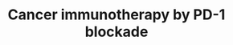 ---
annotations:
- id: DOID:162
  parent: disease of cellular proliferation
  type: Disease Ontology
  value: cancer
- id: PW:0000235
  parent: regulatory pathway
  type: Pathway Ontology
  value: adaptive immune response pathway
- id: CL:0000084
  parent: native cell
  type: Cell Type Ontology
  value: T cell
- id: PW:0000605
  parent: disease pathway
  type: Pathway Ontology
  value: cancer pathway
authors:
- Khanspers
- Fehrhart
communities:
- CPTAC
description: Immune checkpoints are hardwired into the immune system and are crucial
  for maintaining self-tolerance. Tumors can use these checkpoints to protect themselves
  from immune system attacks.  One such immune checkpoint is PD-1 (programmed cell
  death 1 protein), which binds to its ligand PD-L1 and inhibits immune cell activity,
  including T cell activity. By upregulating PD-L1, cancer cells can inhibit T cells
  that might otherwise attack.  One strategy for cancer immunotherapy is to block
  this kind of negative feedback, thereby increasing anti-cancer T-cell activity.
  For the PD-1 checkpoint, cancer immunotherapeutics block either the PD-1 receptor,
  or the PD-L1 ligand. The [https://www.nobelprize.org/prizes/medicine/2018/summary/
  2018 Nobel prize in Physiology or Medicine] was awarded to jointly to James Allison
  and Tasuku Honjo for their discovery of cancer therapy by inhibition of negative
  immune regulation.  Based on and figure 4B in the review by [https://www.ncbi.nlm.nih.gov/pmc/articles/PMC4856023/
  Pardoll] and figure 1 in the review by [https://www.ncbi.nlm.nih.gov/pubmed/28990585
  Sharpe and Pauken].
last-edited: 2019-11-29
ndex: 2cd29865-8b6c-11eb-9e72-0ac135e8bacf
organisms:
- Homo sapiens
redirect_from:
- /index.php/Pathway:WP4585
- /instance/WP4585
revision: null
schema-jsonld:
- '@context': https://schema.org/
  '@id': https://wikipathways.github.io/pathways/WP4585.html
  '@type': Dataset
  creator:
    '@type': Organization
    name: WikiPathways
  description: Immune checkpoints are hardwired into the immune system and are crucial
    for maintaining self-tolerance. Tumors can use these checkpoints to protect themselves
    from immune system attacks.  One such immune checkpoint is PD-1 (programmed cell
    death 1 protein), which binds to its ligand PD-L1 and inhibits immune cell activity,
    including T cell activity. By upregulating PD-L1, cancer cells can inhibit T cells
    that might otherwise attack.  One strategy for cancer immunotherapy is to block
    this kind of negative feedback, thereby increasing anti-cancer T-cell activity.
    For the PD-1 checkpoint, cancer immunotherapeutics block either the PD-1 receptor,
    or the PD-L1 ligand. The [https://www.nobelprize.org/prizes/medicine/2018/summary/
    2018 Nobel prize in Physiology or Medicine] was awarded to jointly to James Allison
    and Tasuku Honjo for their discovery of cancer therapy by inhibition of negative
    immune regulation.  Based on and figure 4B in the review by [https://www.ncbi.nlm.nih.gov/pmc/articles/PMC4856023/
    Pardoll] and figure 1 in the review by [https://www.ncbi.nlm.nih.gov/pubmed/28990585
    Sharpe and Pauken].
  keywords:
  - AMP-224
  - Atezolizumab
  - Avelumab
  - BATF
  - CD274
  - CD3D
  - CD3E
  - CD3G
  - CD8A
  - CD8B
  - Durvalumab
  - IFNG
  - JUN
  - LCK
  - MDX-1105
  - MHC I
  - MHC II
  - NFAT5
  - NFATC1
  - NFATC2
  - NFATC3
  - NFATC4
  - NFKB1
  - Nivolumab
  - PDCD1
  - PDCD1LG2
  - PI3K signaling
  - PTPN11
  - Pembrolizumab
  - Pidilizumab
  - Ras signaling
  - STAT3
  - TRA
  - TRB
  - Tislelizumab
  - Tumor-associated
  - ZAP70
  - antigen
  license: CC0
  name: Cancer immunotherapy by PD-1 blockade
seo: CreativeWork
title: Cancer immunotherapy by PD-1 blockade
wpid: WP4585
---